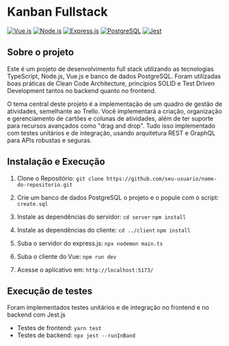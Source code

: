 # Kanban Fullstack

[![Vue.js](https://img.shields.io/badge/Vue.js-3-4FC08D?style=flat-square&logo=vue.js)](https://vuejs.org/)
[![Node.js](https://img.shields.io/badge/Node.js-14-brightgreen?style=flat-square&logo=node.js)](https://nodejs.org/)
[![Express.js](https://img.shields.io/badge/Express.js-4.x-lightgrey?style=flat-square&logo=express)](https://expressjs.com/)
[![PostgreSQL](https://img.shields.io/badge/PostgreSQL-13-336791?style=flat-square&logo=postgresql)](https://www.postgresql.org/)
[![Jest](https://img.shields.io/badge/Jest-27.0.5-C21325?style=flat-square&logo=jest)](https://jestjs.io/)
## Sobre o projeto
Este é um projeto de desenvolvimento full stack utilizando as tecnologias
TypeScript, Node.js, Vue.js e banco de dados PostgreSQL. Foram
utilizadas boas práticas de Clean Code Architecture, princípios SOLID e Test Driven 
Development tantos no backend quanto no frontend.

O tema central deste projeto é a implementação de um quadro de gestão de atividades, 
semelhante ao Trello. Você implementará a criação, organização e gerenciamento de
cartões e colunas de atividades, além de ter suporte para recursos avançados como "drag
and drop". Tudo isso implementado com testes unitários e de integração, 
usando arquitetura REST e GraphQL para APIs robustas e seguras.

## Instalação e Execução
1. Clone o Repositório: `git clone https://github.com/seu-usuario/nome-do-repositorio.git`

2. Crie um banco de dados PostgreSQL o projeto e o popule com o script: `create.sql`

3. Instale as dependências do servidor:
`cd server`
`npm install`

3. Instale as dependências do cliente:
`cd ../client`
`npm install`

4. Suba o servidor do express.js:
`npx nodemon main.ts`

6. Suba o cliente do Vue:
`npm run dev`

7. Acesse o aplicativo em:
`http://localhost:5173/`

## Execução de testes
Foram implementados testes unitários e de integração no frontend e no backend
com Jest.js

- Testes de frontend: `yarn test`
- Testes de backend: `npx jest --runInBand`


